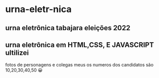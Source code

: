 # urna-eletr-nica

## urna eletrônica tabajara eleições 2022

## urna eletrônica em HTML,CSS, E JAVASCRIPT ultilizei
 fotos de personagens e colegas meus os numeros dos candidatos são 10,20,30,40,50 😀

